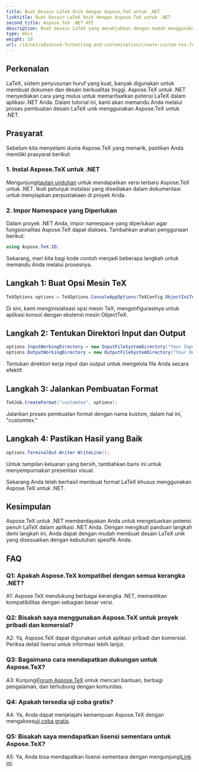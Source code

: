 ```yaml
---
title: Buat Desain LaTeX Unik dengan Aspose.TeX untuk .NET
linktitle: Buat Desain LaTeX Unik dengan Aspose.TeX untuk .NET
second_title: Aspose.TeX .NET API
description: Buat desain LaTeX yang menakjubkan dengan mudah menggunakan Aspose.TeX untuk .NET. Unduh sekarang untuk integrasi yang lancar ke dalam proyek .NET Anda.
type: docs
weight: 10
url: /id/net/advanced-formatting-and-customization/create-custom-tex-formats/
---
```

## Perkenalan

LaTeX, sistem penyusunan huruf yang kuat, banyak digunakan untuk membuat dokumen dan desain berkualitas tinggi. Aspose.TeX untuk .NET menyediakan cara yang mulus untuk memanfaatkan potensi LaTeX dalam aplikasi .NET Anda. Dalam tutorial ini, kami akan memandu Anda melalui proses pembuatan desain LaTeX unik menggunakan Aspose.TeX untuk .NET.

## Prasyarat

Sebelum kita menyelami dunia Aspose.TeX yang menarik, pastikan Anda memiliki prasyarat berikut:

### 1. Instal Aspose.TeX untuk .NET

 Mengunjungi[tautan unduhan](https://releases.aspose.com/tex/net/) untuk mendapatkan versi terbaru Aspose.TeX untuk .NET. Ikuti petunjuk instalasi yang disediakan dalam dokumentasi untuk menyiapkan perpustakaan di proyek Anda.

### 2. Impor Namespace yang Diperlukan

Dalam proyek .NET Anda, impor namespace yang diperlukan agar fungsionalitas Aspose.TeX dapat diakses. Tambahkan arahan penggunaan berikut:

```csharp
using Aspose.TeX.IO;
```

Sekarang, mari kita bagi kode contoh menjadi beberapa langkah untuk memandu Anda melalui prosesnya.

## Langkah 1: Buat Opsi Mesin TeX

```csharp
TeXOptions options = TeXOptions.ConsoleAppOptions(TeXConfig.ObjectIniTeX);
```

Di sini, kami menginisialisasi opsi mesin TeX, mengonfigurasinya untuk aplikasi konsol dengan ekstensi mesin ObjectTeX.

## Langkah 2: Tentukan Direktori Input dan Output

```csharp
options.InputWorkingDirectory = new InputFileSystemDirectory("Your Input Directory");
options.OutputWorkingDirectory = new OutputFileSystemDirectory("Your Output Directory");
```

Tentukan direktori kerja input dan output untuk mengelola file Anda secara efektif.

## Langkah 3: Jalankan Pembuatan Format

```csharp
TeXJob.CreateFormat("customtex", options);
```

Jalankan proses pembuatan format dengan nama kustom, dalam hal ini, "customtex."

## Langkah 4: Pastikan Hasil yang Baik

```csharp
options.TerminalOut.Writer.WriteLine();
```

Untuk tampilan keluaran yang bersih, tambahkan baris ini untuk menyempurnakan presentasi visual.

Sekarang Anda telah berhasil membuat format LaTeX khusus menggunakan Aspose.TeX untuk .NET.

## Kesimpulan

Aspose.TeX untuk .NET memberdayakan Anda untuk mengeluarkan potensi penuh LaTeX dalam aplikasi .NET Anda. Dengan mengikuti panduan langkah demi langkah ini, Anda dapat dengan mudah membuat desain LaTeX unik yang disesuaikan dengan kebutuhan spesifik Anda.

## FAQ

### Q1: Apakah Aspose.TeX kompatibel dengan semua kerangka .NET?

A1: Aspose.TeX mendukung berbagai kerangka .NET, memastikan kompatibilitas dengan sebagian besar versi.

### Q2: Bisakah saya menggunakan Aspose.TeX untuk proyek pribadi dan komersial?

A2: Ya, Aspose.TeX dapat digunakan untuk aplikasi pribadi dan komersial. Periksa detail lisensi untuk informasi lebih lanjut.

### Q3: Bagaimana cara mendapatkan dukungan untuk Aspose.TeX?

 A3: Kunjungi[Forum Aspose.TeX](https://forum.aspose.com/c/tex/47) untuk mencari bantuan, berbagi pengalaman, dan terhubung dengan komunitas.

### Q4: Apakah tersedia uji coba gratis?

 A4: Ya, Anda dapat menjelajahi kemampuan Aspose.TeX dengan mengakses[uji coba gratis](https://releases.aspose.com/).

### Q5: Bisakah saya mendapatkan lisensi sementara untuk Aspose.TeX?

 A5: Ya, Anda bisa mendapatkan lisensi sementara dengan mengunjungi[Link ini](https://purchase.aspose.com/temporary-license/).